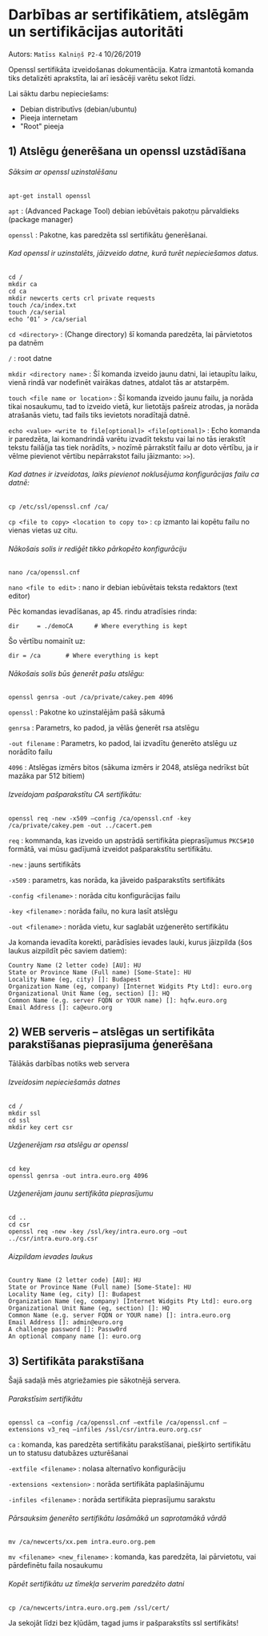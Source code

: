 # Darbības ar sertifikātiem, atslēgām un sertifikācijas autoritāti
Autors: `Matīss Kalniņš P2-4` 10/26/2019

Openssl sertifikāta izveidošanas dokumentācija.
Katra izmantotā komanda tiks detalizēti aprakstīta, lai arī iesācēji varētu sekot līdzi.

Lai sāktu darbu nepieciešams:
  - Debian distributīvs (debian/ubuntu)
  - Pieeja internetam
  - "Root" pieeja
  
## 1) Atslēgu ģenerēšana un openssl uzstādīšana
###### Sāksim ar openssl uzinstalēšanu

```
apt-get install openssl
```
`apt` : (Advanced Package Tool) debian iebūvētais pakotņu pārvaldieks (package manager)

`openssl` : Pakotne, kas paredzēta ssl sertifikātu ģenerēšanai.

###### Kad openssl ir uzinstalēts, jāizveido datne, kurā turēt nepieciešamos datus.

```
cd /
mkdir ca
cd ca
mkdir newcerts certs crl private requests
touch /ca/index.txt
touch /ca/serial
echo ‘01’ > /ca/serial
```

`cd <directory>` : (Change directory) šī komanda paredzēta, lai pārvietotos pa datnēm

`/` : root datne

`mkdir <directory name>` : Šī komanda izveido jaunu datni, lai ietaupītu laiku, vienā rindā var nodefinēt vairākas datnes, atdalot tās ar atstarpēm.

`touch <file name or location>` : Šī komanda izveido jaunu failu, ja norāda tikai nosaukumu, tad to izveido vietā, kur lietotājs pašreiz atrodas, ja norāda atrašanās vietu, tad fails tiks ievietots noradītajā datnē.

`echo <value> <write to file[optional]> <file[optional]>` : Echo komanda ir paredzēta, lai komandrindā varētu izvadīt tekstu vai lai no tās ierakstīt tekstu failā(ja tas tiek norādīts, `>` nozīmē pārrakstīt failu ar doto vērtību, ja ir vēlme pievienot vērtibu nepārrakstot failu jāizmanto: `>>`).

###### Kad datnes ir izveidotas, laiks pievienot noklusējuma konfigurācijas failu ca datnē:

```
cp /etc/ssl/openssl.cnf /ca/
```

`cp <file to copy> <location to copy to>` : `cp` izmanto lai kopētu failu no vienas vietas uz citu.

###### Nākošais solis ir rediģēt tikko pārkopēto konfigurāciju

```
nano /ca/openssl.cnf
```

`nano <file to edit>` : nano ir debian iebūvētais teksta redaktors (text editor)

Pēc komandas ievadīšanas, ap 45. rindu atradīsies rinda:

```
dir		= ./demoCA		# Where everything is kept
```

Šo vērtību nomainīt uz:

```
dir = /ca		# Where everything is kept
```

###### Nākošais solis būs ģenerēt pašu atslēgu: 
```
openssl genrsa -out /ca/private/cakey.pem 4096
```

`openssl` : Pakotne ko uzinstalējām pašā sākumā

`genrsa` : Parametrs, ko padod, ja vēlās ģenerēt rsa atslēgu

`-out filename` : Parametrs, ko padod, lai izvadītu ģenerēto atslēgu uz norādīto failu

`4096` : Atslēgas izmērs bitos (sākuma izmērs ir 2048, atslēga nedrīkst būt mazāka par 512 bitiem)

###### Izveidojam pašparakstītu CA sertifikātu: 

```
openssl req -new -x509 –config /ca/openssl.cnf -key /ca/private/cakey.pem -out ../cacert.pem
```

`req` : kommanda, kas izveido un apstrādā sertifikāta pieprasījumus `PKCS#10` formātā, vai mūsu gadījumā izveidot pašparakstītu sertifikātu.

`-new` : jauns sertifikāts

`-x509` : parametrs, kas norāda, ka jāveido pašparakstīts sertifikāts

`-config <filename>` : norāda citu konfigurācijas failu

`-key <filename>` : norāda failu, no kura lasīt atslēgu

`-out <filename>` : norāda vietu, kur saglabāt uzģenerēto sertifikātu

Ja komanda ievadīta korekti, parādīsies ievades lauki, kurus jāizpilda (šos laukus aizpildīt pēc saviem datiem):

```
Country Name (2 letter code) [AU]: HU
State or Province Name (Full name) [Some-State]: HU
Locality Name (eg, city) []: Budapest
Organization Name (eg, company) [Internet Widgits Pty Ltd]: euro.org
Organizational Unit Name (eg, section) []: HQ
Common Name (e.g. server FQDN or YOUR name) []: hqfw.euro.org
Email Address []: ca@euro.org
```

## 2) WEB serveris – atslēgas un sertifikāta parakstīšanas pieprasījuma ģenerēšana
Tālākās darbības notiks web servera

###### Izveidosim nepieciešamās datnes

```
cd /
mkdir ssl
cd ssl
mkdir key cert csr
```

###### Uzģenerējam rsa atslēgu ar openssl

```
cd key
openssl genrsa -out intra.euro.org 4096
```

###### Uzģenerējam jaunu sertifikāta pieprasījumu

```
cd ..
cd csr
openssl req -new -key /ssl/key/intra.euro.org –out ../csr/intra.euro.org.csr
```

###### Aizpildam ievades laukus

```
Country Name (2 letter code) [AU]: HU
State or Province Name (Full name) [Some-State]: HU
Locality Name (eg, city) []: Budapest
Organization Name (eg, company) [Internet Widgits Pty Ltd]: euro.org
Organizational Unit Name (eg, section) []: HQ
Common Name (e.g. server FQDN or YOUR name) []: intra.euro.org
Email Address []: admin@euro.org
A challenge password []: Passw0rd
An optional company name []: euro.org
```

## 3) Sertifikāta parakstīšana
Šajā sadaļā mēs atgriežamies pie sākotnējā servera.

###### Parakstīsim sertifikātu

```
openssl ca –config /ca/openssl.cnf –extfile /ca/openssl.cnf –extensions v3_req –infiles /ssl/csr/intra.euro.org.csr
```

`ca` : komanda, kas paredzēta sertifikātu parakstīšanai, piešķirto sertifikātu un to statusu datubāzes uzturēšanai

`-extfile <filename>` : nolasa alternatīvo konfigurāciju

`-extensions <extension>` : norāda sertifikāta paplašinājumu

`-infiles <filename>` : norāda sertifikāta pieprasījumu sarakstu

###### Pārsauksim ģenerēto sertifikātu lasāmākā un saprotamākā vārdā

```
mv /ca/newcerts/xx.pem intra.euro.org.pem
```

`mv <filename> <new_filename>` : komanda, kas paredzēta, lai pārvietotu, vai pārdefinētu faila nosaukumu

###### Kopēt sertifikātu uz tīmekļa serverim paredzēto datni

```
cp /ca/newcerts/intra.euro.org.pem /ssl/cert/
```

Ja sekojāt līdzi bez kļūdām, tagad jums ir pašparakstīts ssl sertifikāts!
